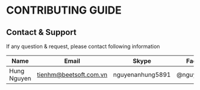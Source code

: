 # CONTRIBUTING GUIDE

## Contact & Support

If any question & request, please contact following information

| Name        | Email                | Skype            | Facebook      |
|-------------|----------------------|------------------|---------------|
| Hung Nguyen | tienhm@beetsoft.com.vn | nguyenanhung5891 | @nguyenanhung |
